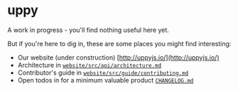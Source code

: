 # uppy

A work in progress - you'll find nothing useful here yet.

But if you're here to dig in, these are some places you might find interesting:

 - Our website (under construction) [http://uppyjs.io/](http://uppyjs.io/)
 - Architecture in [`website/src/api/architecture.md`](website/src/api/architecture.md)
 - Contributor's guide in [`website/src/guide/contributing.md`](website/src/guide/contributing.md)
 - Open todos in for a minimum valuable product [`CHANGELOG.md`](CHANGELOG.md#todo)
